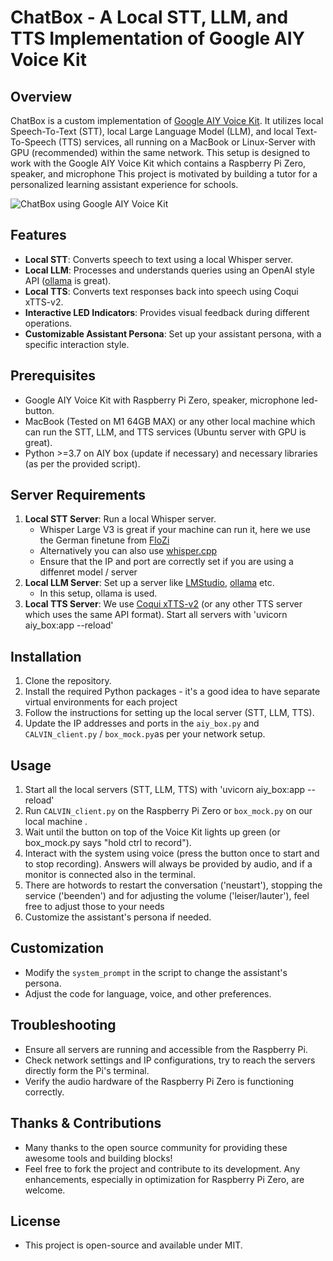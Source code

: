 # ChatBox - A Local STT, LLM, and TTS Implementation of Google AIY Voice Kit

## Overview
ChatBox is a custom implementation of [Google AIY Voice Kit](https://aiyprojects.withgoogle.com/voice/). It utilizes local Speech-To-Text (STT), local Large Language Model (LLM), and local Text-To-Speech (TTS) services, all running on a MacBook or Linux-Server with GPU (recommended) within the same network. This setup is designed to work with the Google AIY Voice Kit which contains a Raspberry Pi Zero, speaker, and microphone This project is motivated by building a tutor for a personalized learning assistant experience for schools.


![ChatBox using Google AIY Voice Kit](https://github.com/RolandJAAI/chatbox/blob/main/chatbox.jpeg)

## Features
- **Local STT**: Converts speech to text using a local Whisper server.
- **Local LLM**: Processes and understands queries using an OpenAI style API ([ollama](https://ollama.com) is great).
- **Local TTS**: Converts text responses back into speech using Coqui xTTS-v2.
- **Interactive LED Indicators**: Provides visual feedback during different operations.
- **Customizable Assistant Persona**: Set up your assistant persona, with a specific interaction style.

## Prerequisites
- Google AIY Voice Kit with Raspberry Pi Zero, speaker, microphone led-button.
- MacBook (Tested on M1 64GB MAX) or any other local machine which can run the STT, LLM, and TTS services (Ubuntu server with GPU is great).
- Python >=3.7 on AIY box (update if necessary) and necessary libraries (as per the provided script).

## Server Requirements
1. **Local STT Server**: Run a local Whisper server.
   - Whisper Large V3 is great if your machine can run it, here we use the German finetune from [FloZi](https://huggingface.co/primeline/whisper-large-v3-german)
   - Alternatively you can also use [whisper.cpp](https://github.com/ggerganov/whisper.cpp) 
   - Ensure that the IP and port are correctly set if you are using a diffenret model / server
2. **Local LLM Server**: Set up a server like [LMStudio](https://lmstudio.ai/), [ollama](https://ollama.com) etc.
   - In this setup, ollama is used.
3. **Local TTS Server**: We use [Coqui xTTS-v2](https://huggingface.co/coqui/XTTS-v2) (or any other TTS server which uses the same API format).
Start all servers with 'uvicorn aiy_box:app --reload' 


## Installation
1. Clone the repository.
2. Install the required Python packages - it's a good idea to have separate virtual environments for each project
3. Follow the instructions for setting up the local server (STT, LLM, TTS).
4. Update the IP addresses and ports in the `aiy_box.py` and `CALVIN_client.py` / `box_mock.py`as per your network setup.

## Usage
1. Start all the local servers (STT, LLM, TTS) with 'uvicorn aiy_box:app --reload' 
2. Run `CALVIN_client.py` on the Raspberry Pi Zero or `box_mock.py` on our local machine .
3. Wait until the button on top of the Voice Kit lights up green (or box_mock.py says "hold ctrl to record").
4. Interact with the system using voice (press the button once to start and to stop recording). Answers will always be provided by audio, and if a monitor is connected also in the terminal.
5. There are hotwords to restart the conversation ('neustart'), stopping the service ('beenden') and for adjusting the volume ('leiser/lauter'), feel free to adjust those to your needs
6. Customize the assistant's persona if needed.

## Customization
- Modify the `system_prompt` in the script to change the assistant's persona.
- Adjust the code for language, voice, and other preferences.

## Troubleshooting
- Ensure all servers are running and accessible from the Raspberry Pi.
- Check network settings and IP configurations, try to reach the servers directly form the Pi's terminal.
- Verify the audio hardware of the Raspberry Pi Zero is functioning correctly.

## Thanks & Contributions
- Many thanks to the open source community for providing these awesome tools and building blocks!
- Feel free to fork the project and contribute to its development. Any enhancements, especially in optimization for Raspberry Pi Zero, are welcome.

## License
- This project is open-source and available under MIT.
